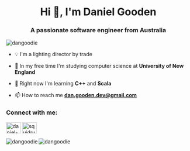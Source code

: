 <h1 align="center">Hi 👋, I'm Daniel Gooden</h1>
<h3 align="center">A passionate software engineer from Australia</h3>

<p align="left"> <img src="https://komarev.com/ghpvc/?username=dangoodie&label=Profile%20views&color=0e75b6&style=flat" alt="dangoodie" /> </p>

- 💡 I'm a lighting director by trade

- 🔭 In my free time I'm studying computer science at **University of New England**

- 🌱 Right now I'm learning **C++** and **Scala**

- 📫 How to reach me **dan.gooden.dev@gmail.com**

<h3 align="left">Connect with me:</h3>
<p align="left">
<a href="https://linkedin.com/in/daniel-gooden" target="blank"><img align="center" src="https://raw.githubusercontent.com/rahuldkjain/github-profile-readme-generator/master/src/images/icons/Social/linked-in-alt.svg" alt="daniel-gooden" height="30" width="40" /></a>
<a href="https://instagram.com/squidrulez" target="blank"><img align="center" src="https://raw.githubusercontent.com/rahuldkjain/github-profile-readme-generator/master/src/images/icons/Social/instagram.svg" alt="squidrulez" height="30" width="40" /></a>
</p>
<p><img align="left" src="https://github-readme-stats.vercel.app/api/top-langs?username=dangoodie&show_icons=true&locale=en&layout=compact" alt="dangoodie" /></p>

<p><img align="center" src="https://github-readme-streak-stats.herokuapp.com/?user=dangoodie&" alt="dangoodie" /></p>


